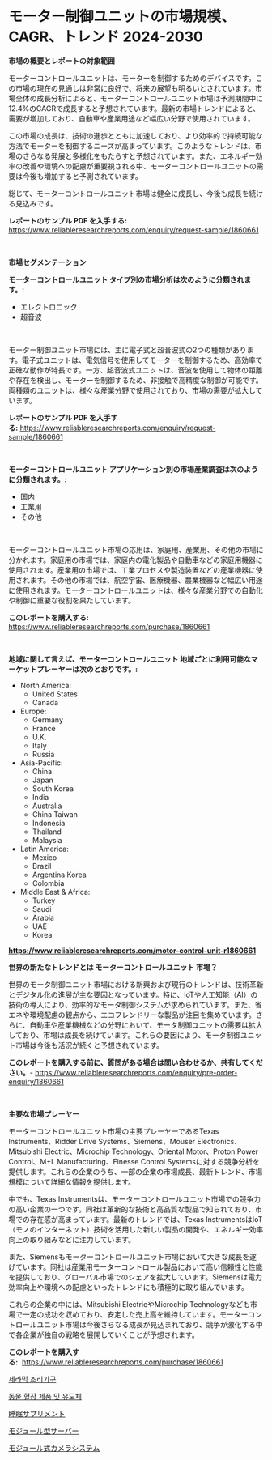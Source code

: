<p><h1>モーター制御ユニットの市場規模、CAGR、トレンド 2024-2030</h1></p><p><strong>市場の概要とレポートの対象範囲</strong></p>
<p><p>モーターコントロールユニットは、モーターを制御するためのデバイスです。この市場の現在の見通しは非常に良好で、将来の展望も明るいとされています。市場全体の成長分析によると、モーターコントロールユニット市場は予測期間中に12.4%のCAGRで成長すると予想されています。最新の市場トレンドによると、需要が増加しており、自動車や産業用途など幅広い分野で使用されています。</p><p>この市場の成長は、技術の進歩とともに加速しており、より効率的で持続可能な方法でモーターを制御するニーズが高まっています。このようなトレンドは、市場のさらなる発展と多様化をもたらすと予想されています。また、エネルギー効率の改善や環境への配慮が重要視される中、モーターコントロールユニットの需要は今後も増加すると予測されています。</p><p>総じて、モーターコントロールユニット市場は健全に成長し、今後も成長を続ける見込みです。</p></p>
<p><strong>レポートのサンプル PDF を入手する:</strong> <a href="https://www.reliableresearchreports.com/enquiry/request-sample/1860661">https://www.reliableresearchreports.com/enquiry/request-sample/1860661</a></p>
<p>&nbsp;</p>
<p><strong>市場セグメンテーション</strong></p>
<p><strong>モーターコントロールユニット タイプ別の市場分析は次のように分類されます。:</strong></p>
<p><ul><li>エレクトロニック</li><li>超音波</li></ul></p>
<p>&nbsp;</p>
<p><p>モーター制御ユニット市場には、主に電子式と超音波式の2つの種類があります。電子式ユニットは、電気信号を使用してモーターを制御するため、高効率で正確な動作が特長です。一方、超音波式ユニットは、音波を使用して物体の距離や存在を検出し、モーターを制御するため、非接触で高精度な制御が可能です。両種類のユニットは、様々な産業分野で使用されており、市場の需要が拡大しています。</p></p>
<p><strong>レポートのサンプル PDF を入手する:</strong>&nbsp;<a href="https://www.reliableresearchreports.com/enquiry/request-sample/1860661">https://www.reliableresearchreports.com/enquiry/request-sample/1860661</a></p>
<p>&nbsp;</p>
<p><strong> モーターコントロールユニット アプリケーション別の市場産業調査は次のように分類されます。:</strong></p>
<p><ul><li>国内</li><li>工業用</li><li>その他</li></ul></p>
<p>&nbsp;</p>
<p><p>モーターコントロールユニット市場の応用は、家庭用、産業用、その他の市場に分かれます。家庭用の市場では、家庭内の電化製品や自動車などの家庭用機器に使用されます。産業用の市場では、工業プロセスや製造装置などの産業機器に使用されます。その他の市場では、航空宇宙、医療機器、農業機器など幅広い用途に使用されます。モーターコントロールユニットは、様々な産業分野での自動化や制御に重要な役割を果たしています。</p></p>
<p><strong>このレポートを購入する:</strong>&nbsp; <a href="https://www.reliableresearchreports.com/purchase/1860661">https://www.reliableresearchreports.com/purchase/1860661</a></p>
<p>&nbsp;</p>
<p><strong>地域に関して言えば、モーターコントロールユニット 地域ごとに利用可能なマーケットプレーヤーは次のとおりです。:</strong></p>
<p><ul>
    <li>
        North America:
        <ul>
            <li>United States</li>
            <li>Canada</li>
        </ul>
    </li>
    <li>
        Europe:
        <ul>
            <li>Germany</li>
            <li>France</li>
            <li>U.K.</li>
            <li>Italy</li>
            <li>Russia</li>
        </ul>
    </li>
    <li>
        Asia-Pacific:
        <ul>
            <li>China</li>
            <li>Japan</li>
            <li>South Korea</li>
            <li>India</li>
            <li>Australia</li>
            <li>China Taiwan</li>
            <li>Indonesia</li>
            <li>Thailand</li>
            <li>Malaysia</li>
        </ul>
    </li>
    <li>
        Latin America:
        <ul>
            <li>Mexico</li>
            <li>Brazil</li>
            <li>Argentina Korea</li>
            <li>Colombia</li>
        </ul>
    </li>
    <li>
        Middle East & Africa:
        <ul>
            <li>Turkey</li>
            <li>Saudi</li>
            <li>Arabia</li>
            <li>UAE</li>
            <li>Korea</li>
        </ul>
    </li>
    </ul></p>
<p><strong><a href="https://www.reliableresearchreports.com/motor-control-unit-r1860661">https://www.reliableresearchreports.com/motor-control-unit-r1860661</a></strong>&nbsp;</p>
<p><strong>世界の新たなトレンドとは モーターコントロールユニット 市場？</strong></p>
<p><p>世界のモータ制御ユニット市場における新興および現行のトレンドは、技術革新とデジタル化の進展が主な要因となっています。特に、IoTや人工知能（AI）の技術の導入により、効率的なモータ制御システムが求められています。また、省エネや環境配慮の観点から、エコフレンドリーな製品が注目を集めています。さらに、自動車や産業機械などの分野において、モータ制御ユニットの需要は拡大しており、市場は成長を続けています。これらの要因により、モータ制御ユニット市場は今後も活況が続くと予想されています。</p></p>
<p><strong>このレポートを購入する前に、質問がある場合は問い合わせるか、共有してください。</strong>- <a href="https://www.reliableresearchreports.com/enquiry/pre-order-enquiry/1860661">https://www.reliableresearchreports.com/enquiry/pre-order-enquiry/1860661</a></p>
<p>&nbsp;</p>
<p><strong>主要な市場プレーヤー</strong></p>
<p><p>モーターコントロールユニット市場の主要プレーヤーであるTexas Instruments、Ridder Drive Systems、Siemens、Mouser Electronics、Mitsubishi Electric、Microchip Technology、Oriental Motor、Proton Power Control、M+L Manufacturing、Finesse Control Systemsに対する競争分析を提供します。これらの企業のうち、一部の企業の市場成長、最新トレンド、市場規模について詳細な情報を提供します。</p><p>中でも、Texas Instrumentsは、モーターコントロールユニット市場での競争力の高い企業の一つです。同社は革新的な技術と高品質な製品で知られており、市場での存在感が高まっています。最新のトレンドでは、Texas InstrumentsはIoT（モノのインターネット）技術を活用した新しい製品の開発や、エネルギー効率向上の取り組みなどに注力しています。</p><p>また、Siemensもモーターコントロールユニット市場において大きな成長を遂げています。同社は産業用モーターコントロール製品において高い信頼性と性能を提供しており、グローバル市場でのシェアを拡大しています。Siemensは電力効率向上や環境への配慮といったトレンドにも積極的に取り組んでいます。</p><p>これらの企業の中には、Mitsubishi ElectricやMicrochip Technologyなども市場で一定の成功を収めており、安定した売上高を維持しています。モーターコントロールユニット市場は今後さらなる成長が見込まれており、競争が激化する中で各企業が独自の戦略を展開していくことが予想されます。</p></p>
<p><strong>このレポートを購入する:</strong>&nbsp;&nbsp;<a href="https://www.reliableresearchreports.com/purchase/1860661">https://www.reliableresearchreports.com/purchase/1860661</a></p>
<p><p><a href="https://medium.com/@leonidasalazar756/%EC%84%B8%EB%9D%BC%EB%AF%B9-%EC%A3%BC%EB%B0%A9%EC%9A%A9%ED%92%88-%EC%8B%9C%EC%9E%A5-%EC%84%B1%EA%B3%B5%EC%A0%81%EC%9D%B8-%EB%B9%84%EC%A6%88%EB%8B%88%EC%8A%A4-%EC%A0%84%EB%9E%B5%EC%9D%98-%EC%97%B4%EC%87%A0-2031%EB%85%84%EA%B9%8C%EC%A7%80-%EC%98%88%EC%B8%A1-52501a4d5c79">세라믹 조리기구</a></p><p><a href="https://medium.com/@toreygrimes2022/%EB%8F%99%EB%AC%BC-%ED%98%88%EC%9E%A5-%EC%A0%9C%ED%92%88-%EB%B0%8F-%EC%9C%A0%EB%8F%84%EC%B2%B4-%EC%8B%9C%EC%9E%A5-%EA%B7%9C%EB%AA%A8%EB%8A%94-%EA%B8%80%EB%A1%9C%EB%B2%8C-%EC%82%B0%EC%97%85%EC%97%90%EC%84%9C-%EC%B5%9C%EA%B3%A0%EC%9D%98-%EB%A7%88%EC%BC%80%ED%8C%85-%EC%B1%84%EB%84%90%EC%9D%84-%EB%B3%B4%EC%97%AC%EC%A4%8D%EB%8B%88%EB%8B%A4-4bb243e43b9f">동물 혈장 제품 및 유도체</a></p><p><a href="https://medium.com/@alfredodance/%E7%9D%A1%E7%9C%A0%E3%82%B5%E3%83%97%E3%83%AA%E3%83%A1%E3%83%B3%E3%83%88%E5%B8%82%E5%A0%B4%E3%81%AE%E8%A6%8F%E6%A8%A1-cagr-%E3%83%88%E3%83%AC%E3%83%B3%E3%83%89-2024%E5%B9%B4%E3%81%8B%E3%82%892030%E5%B9%B4%E3%81%BE%E3%81%A7-938321320e03">睡眠サプリメント</a></p><p><a href="https://github.com/TerrellConn/Market-Research-Report-List-1/blob/main/254839669082.md">モジュール型サーバー</a></p><p><a href="https://github.com/schmahlson/Market-Research-Report-List-1/blob/main/815017869081.md">モジュール式カメラシステム</a></p></p>